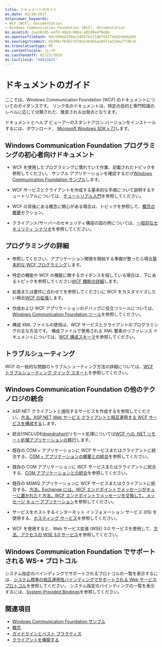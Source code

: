 ```yaml
---
title: ドキュメントのガイド
ms.date: 03/30/2017
helpviewer_keywords:
- WCF [WCF], documentation
- Windows Communication Foundation [WCF], documentation
ms.assetid: 2aa18c85-a4fd-4bb9-986a-a8249e4f8e0e
ms.openlocfilehash: b6c509bd150ec2443762134079427ebd2de8ba09
ms.sourcegitcommit: 6b308cf6d627d78ee36dbbae8972a310ac7fd6c8
ms.translationtype: MT
ms.contentlocale: ja-JP
ms.lasthandoff: 01/23/2019
ms.locfileid: "54552625"
---
```

# <a name="guide-to-the-documentation"></a>ドキュメントのガイド
ここでは、Windows Communication Foundation (WCF) のドキュメントについてのガイダンスです。 リンク先のドキュメントは、特定の目的と専門知識のレベルに応じて分類された、推奨される出発点となります。  
  
 ドキュメントとヘルプ ビューアーのスタンドアロン バージョンをインストールするには、ダウンロード、 [Microsoft Windows SDK v 7.1](https://go.microsoft.com/fwlink/?LinkID=194146&clcid=0x409)します。  
  
## <a name="new-to-windows-communication-foundation-programming"></a>Windows Communication Foundation プログラミングの初心者向けドキュメント  
  
-   WCF を使用したプログラミングに慣れていて作業、記載されたトピックを参照してください。 サンプル アプリケーションを確認するだけ[Windows Communication Foundation サンプル](../../../docs/framework/wcf/samples/index.md)します。  
  
-   WCF サービスとクライアントを作成する基本的な手順について説明するチュートリアルについては、[チュートリアル入門](../../../docs/framework/wcf/getting-started-tutorial.md)を参照してください。  
  
-   WCF の背後にある概念に関心がある場合は、トピックを参照して、[概念の概要](../../../docs/framework/wcf/conceptual-overview.md)セクション。  
  
-   クライアント/サーバーのセキュリティ構成の図の例については、[一般的なセキュリティ シナリオ](../../../docs/framework/wcf/feature-details/common-security-scenarios.md)を参照してください。  
  
## <a name="programming-in-depth"></a>プログラミングの詳細  
  
-   参照してください、アプリケーション開発を開始する準備が整ったら場合[基本的な WCF プログラミング](../../../docs/framework/wcf/basic-wcf-programming.md)します。  
  
-   特定の機能や WCF の機能に関するガイダンスを探している場合は、下にあるトピックを参照してください[WCF 機能の詳細](../../../docs/framework/wcf/feature-details/index.md)します。  
  
-   拡張または要件に合わせてを参照してくださいに WCF をカスタマイズしたい場合[WCF の拡張](../../../docs/framework/wcf/extending/index.md)します。  
  
-   作成および WCF アプリケーションのデバッグに役立つツールについては、[Windows Communication Foundation ツール](../../../docs/framework/wcf/tools.md)を参照してください。  
  
-   構成 XML ファイルの使用は、WCF サービスとクライアントのプログラミングの主な方法です。 構成ファイルで使用される XML 要素のリファレンス ドキュメントについては、[WCF 構成スキーマ](../../../docs/framework/configure-apps/file-schema/wcf/index.md)を参照してください。  
  
## <a name="troubleshooting"></a>トラブルシューティング  
 WCF の一般的な問題のトラブルシューティング方法の詳細については、[WCF トラブルシューティング クイック スタート](../../../docs/framework/wcf/wcf-troubleshooting-quickstart.md)を参照してください。  
  
## <a name="using-windows-communication-foundation-with-other-technologies"></a>Windows Communication Foundation の他のテクノロジの統合  
  
-   ASP.NET クライアントと通信するサービスを作成するを参照してください。[方法。ASP.NET Web サービス クライアントと相互運用する WCF サービスを構成する](../../../docs/framework/wcf/feature-details/config-wcf-service-with-aspnet-web-service.md)します。  
  
-   統合[!INCLUDE[dnprdnshort](../../../includes/dnprdnshort-md.md)]リモート処理については[WCF への .NET リモート処理アプリケーションの移行](../../../docs/framework/wcf/feature-details/migrating-net-remoting-applications-to-wcf.md)します。  
  
-   既存の COM + アプリケーションに WCF サービスまたはクライアントに統合する、[COM + アプリケーションの概要との統合](../../../docs/framework/wcf/feature-details/integrating-with-com-plus-applications-overview.md)を参照してください。  
  
-   既存の COM アプリケーションに WCF サービスまたはクライアントに統合する、[COM アプリケーションとの統合](../../../docs/framework/wcf/feature-details/integrating-with-com-applications.md)を参照してください。  
  
-   既存の MSMQ アプリケーションに WCF サービスまたはクライアントに統合する、[方法。Exchange には、WCF エンドポイントでメッセージがキューに置かれた](../../../docs/framework/wcf/feature-details/how-to-exchange-queued-messages-with-wcf-endpoints.md)と[方法。WCF エンドポイントでメッセージを交換して、メッセージ キュー アプリケーション](../../../docs/framework/wcf/feature-details/how-to-exchange-messages-with-wcf-endpoints-and-message-queuing-applications.md)を参照してください。  
  
-   サービスをホストするインターネット インフォメーション サービス (IIS) を使用する、[ホスティング サービス](../../../docs/framework/wcf/hosting-services.md)を参照してください。  
  
-   WCF を使用すると、Web サービス拡張 (WSE) 3.0 サービスを使用して、[方法。アクセスの WSE 3.0 サービス](../../../docs/framework/wcf/feature-details/how-to-access-a-wse-3-0-service-with-a-wcf-client.md)を参照してください。  
  
## <a name="ws--protocols-supported-in-windows-communication-foundation"></a>Windows Communication Foundation でサポートされる WS-* プロトコル  
 システム指定のバインディングでサポートされるプロトコルの一覧を表示するには、[システム標準の相互運用性バインディングでサポートされる Web サービス プロトコル](../../../docs/framework/wcf/feature-details/web-services-protocols-supported-by-system-provided-interoperability-bindings.md)を参照してください。 システム指定のバインディングの一覧を表示するには、[System-Provided Bindings](../../../docs/framework/wcf/system-provided-bindings.md)を参照してください。  
  
## <a name="see-also"></a>関連項目
- [Windows Communication Foundation サンプル](../../../docs/framework/wcf/samples/index.md)
- [概念](../../../docs/framework/wcf/conceptual-overview.md)
- [ガイドラインとベスト プラクティス](../../../docs/framework/wcf/guidelines-and-best-practices.md)
- [クライアントを構築する](../../../docs/framework/wcf/building-clients.md)
